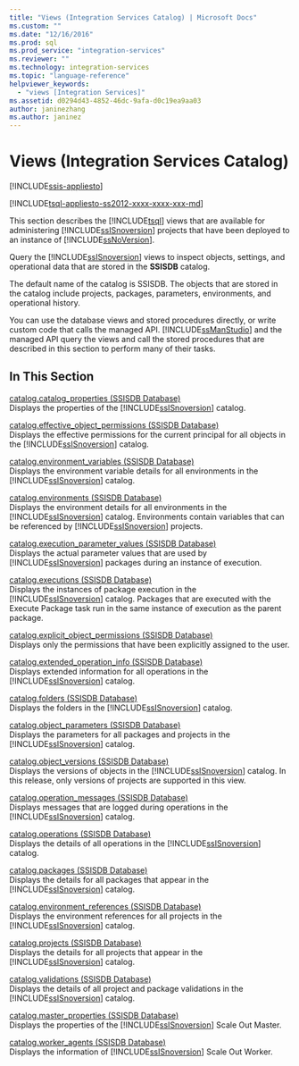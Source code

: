 ```yaml
---
title: "Views (Integration Services Catalog) | Microsoft Docs"
ms.custom: ""
ms.date: "12/16/2016"
ms.prod: sql
ms.prod_service: "integration-services"
ms.reviewer: ""
ms.technology: integration-services
ms.topic: "language-reference"
helpviewer_keywords: 
  - "views [Integration Services]"
ms.assetid: d0294d43-4852-46dc-9afa-d0c19ea9aa03
author: janinezhang
ms.author: janinez
---
```

# Views (Integration Services Catalog)

[!INCLUDE[ssis-appliesto](../../includes/ssis-appliesto-ssvrpluslinux-asdb-asdw-xxx.md)]


[!INCLUDE[tsql-appliesto-ss2012-xxxx-xxxx-xxx-md](../../includes/tsql-appliesto-ss2012-xxxx-xxxx-xxx-md.md)]

  This section describes the [!INCLUDE[tsql](../../includes/tsql-md.md)] views that are available for administering [!INCLUDE[ssISnoversion](../../includes/ssisnoversion-md.md)] projects that have been deployed to an instance of [!INCLUDE[ssNoVersion](../../includes/ssnoversion-md.md)].  
  
 Query the [!INCLUDE[ssISnoversion](../../includes/ssisnoversion-md.md)] views to inspect objects, settings, and operational data that are stored in the **SSISDB** catalog.  
  
 The default name of the catalog is SSISDB. The objects that are stored in the catalog include projects, packages, parameters, environments, and operational history.  
  
 You can use the database views and stored procedures directly, or write custom code that calls the managed API. [!INCLUDE[ssManStudio](../../includes/ssmanstudio-md.md)] and the managed API query the views and call the stored procedures that are described in this section to perform many of their tasks.  
  
## In This Section  
 [catalog.catalog_properties &#40;SSISDB Database&#41;](../../integration-services/system-views/catalog-catalog-properties-ssisdb-database.md)  
 Displays the properties of the [!INCLUDE[ssISnoversion](../../includes/ssisnoversion-md.md)] catalog.  
  
 [catalog.effective_object_permissions &#40;SSISDB Database&#41;](../../integration-services/system-views/catalog-effective-object-permissions-ssisdb-database.md)  
 Displays the effective permissions for the current principal for all objects in the [!INCLUDE[ssISnoversion](../../includes/ssisnoversion-md.md)] catalog.  
  
 [catalog.environment_variables &#40;SSISDB Database&#41;](../../integration-services/system-views/catalog-environment-variables-ssisdb-database.md)  
 Displays the environment variable details for all environments in the [!INCLUDE[ssISnoversion](../../includes/ssisnoversion-md.md)] catalog.  
  
 [catalog.environments &#40;SSISDB Database&#41;](../../integration-services/system-views/catalog-environments-ssisdb-database.md)  
 Displays the environment details for all environments in the [!INCLUDE[ssISnoversion](../../includes/ssisnoversion-md.md)] catalog. Environments contain variables that can be referenced by [!INCLUDE[ssISnoversion](../../includes/ssisnoversion-md.md)] projects.  
  
 [catalog.execution_parameter_values &#40;SSISDB Database&#41;](../../integration-services/system-views/catalog-execution-parameter-values-ssisdb-database.md)  
 Displays the actual parameter values that are used by [!INCLUDE[ssISnoversion](../../includes/ssisnoversion-md.md)] packages during an instance of execution.  
  
 [catalog.executions &#40;SSISDB Database&#41;](../../integration-services/system-views/catalog-executions-ssisdb-database.md)  
 Displays the instances of package execution in the [!INCLUDE[ssISnoversion](../../includes/ssisnoversion-md.md)] catalog. Packages that are executed with the Execute Package task run in the same instance of execution as the parent package.  
  
 [catalog.explicit_object_permissions &#40;SSISDB Database&#41;](../../integration-services/system-views/catalog-explicit-object-permissions-ssisdb-database.md)  
 Displays only the permissions that have been explicitly assigned to the user.  
  
 [catalog.extended_operation_info &#40;SSISDB Database&#41;](../../integration-services/system-views/catalog-extended-operation-info-ssisdb-database.md)  
 Displays extended information for all operations in the [!INCLUDE[ssISnoversion](../../includes/ssisnoversion-md.md)] catalog.  
  
 [catalog.folders &#40;SSISDB Database&#41;](../../integration-services/system-views/catalog-folders-ssisdb-database.md)  
 Displays the folders in the [!INCLUDE[ssISnoversion](../../includes/ssisnoversion-md.md)] catalog.  
  
 [catalog.object_parameters &#40;SSISDB Database&#41;](../../integration-services/system-views/catalog-object-parameters-ssisdb-database.md)  
 Displays the parameters for all packages and projects in the [!INCLUDE[ssISnoversion](../../includes/ssisnoversion-md.md)] catalog.  
  
 [catalog.object_versions &#40;SSISDB Database&#41;](../../integration-services/system-views/catalog-object-versions-ssisdb-database.md)  
 Displays the versions of objects in the [!INCLUDE[ssISnoversion](../../includes/ssisnoversion-md.md)] catalog. In this release, only versions of projects are supported in this view.  
  
 [catalog.operation_messages &#40;SSISDB Database&#41;](../../integration-services/system-views/catalog-operation-messages-ssisdb-database.md)  
 Displays messages that are logged during operations in the [!INCLUDE[ssISnoversion](../../includes/ssisnoversion-md.md)] catalog.  
  
 [catalog.operations &#40;SSISDB Database&#41;](../../integration-services/system-views/catalog-operations-ssisdb-database.md)  
 Displays the details of all operations in the [!INCLUDE[ssISnoversion](../../includes/ssisnoversion-md.md)] catalog.  
  
 [catalog.packages &#40;SSISDB Database&#41;](../../integration-services/system-views/catalog-packages-ssisdb-database.md)  
 Displays the details for all packages that appear in the [!INCLUDE[ssISnoversion](../../includes/ssisnoversion-md.md)] catalog.  
  
 [catalog.environment_references &#40;SSISDB Database&#41;](../../integration-services/system-views/catalog-environment-references-ssisdb-database.md)  
 Displays the environment references for all projects in the [!INCLUDE[ssISnoversion](../../includes/ssisnoversion-md.md)] catalog.  
  
 [catalog.projects &#40;SSISDB Database&#41;](../../integration-services/system-views/catalog-projects-ssisdb-database.md)  
 Displays the details for all projects that appear in the [!INCLUDE[ssISnoversion](../../includes/ssisnoversion-md.md)] catalog.  
  
 [catalog.validations &#40;SSISDB Database&#41;](../../integration-services/system-views/catalog-validations-ssisdb-database.md)  
 Displays the details of all project and package validations in the [!INCLUDE[ssISnoversion](../../includes/ssisnoversion-md.md)] catalog.  
  
[catalog.master_properties &#40;SSISDB Database&#41;](../../integration-services/system-views/catalog-master-properties-ssisdb-database.md)  
Displays the properties of the [!INCLUDE[ssISnoversion](../../includes/ssisnoversion-md.md)] Scale Out Master.

[catalog.worker_agents &#40;SSISDB Database&#41;](../../integration-services/system-views/catalog-worker-agents-ssisdb-database.md)  
Displays the information of [!INCLUDE[ssISnoversion](../../includes/ssisnoversion-md.md)] Scale Out Worker.  
